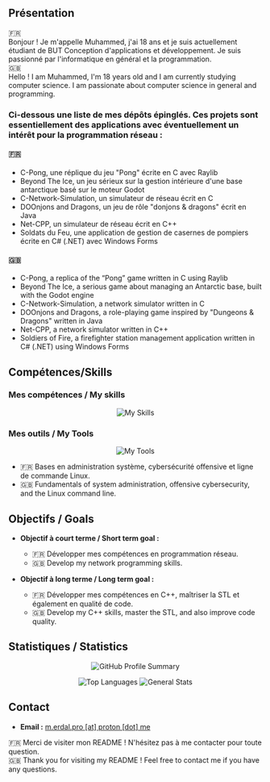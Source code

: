 ## Présentation

🇫🇷 
\
Bonjour ! Je m'appelle Muhammed, j'ai 18 ans et je suis actuellement étudiant de BUT Conception d'applications et développement. Je suis passionné par l'informatique en général et la programmation.
\
🇬🇧 
\
Hello ! I am Muhammed, I'm 18 years old and I am currently studying computer science. I am passionate about computer science in general and programming.

### Ci-dessous une liste de mes dépôts épinglés. Ces projets sont essentiellement des applications avec éventuellement un intérêt pour la programmation réseau :
#### 🇫🇷 
- C-Pong, une réplique du jeu "Pong" écrite en C avec Raylib
- Beyond The Ice, un jeu sérieux sur la gestion intérieure d'une base antarctique basé sur le moteur Godot
- C-Network-Simulation, un simulateur de réseau écrit en C
- DOOnjons and Dragons, un jeu de rôle "donjons & dragons" écrit en Java
- Net-CPP, un simulateur de réseau écrit en C++
- Soldats du Feu, une application de gestion de casernes de pompiers écrite en C# (.NET) avec Windows Forms

#### 🇬🇧 
- C-Pong, a replica of the “Pong” game written in C using Raylib
- Beyond The Ice, a serious game about managing an Antarctic base, built with the Godot engine
- C-Network-Simulation, a network simulator written in C
- DOOnjons and Dragons, a role-playing game inspired by "Dungeons & Dragons" written in Java
- Net-CPP, a network simulator written in C++
- Soldiers of Fire, a firefighter station management application written in C# (.NET) using Windows Forms

## Compétences/Skills

### Mes compétences / My skills

<p align="center">
  <img src="https://skillicons.dev/icons?i=html,js,css,c,cs,dotnet,java,cpp,php,bash,sqlite" alt="My Skills">
</p>

### Mes outils / My Tools

<p align="center">
  <img src="https://skillicons.dev/icons?i=debian,cmake,git,idea,neovim,raspberrypi" alt="My Tools">
</p>

- 🇫🇷 Bases en administration système, cybersécurité offensive et ligne de commande Linux.
- 🇬🇧 Fundamentals of system administration, offensive cybersecurity, and the Linux command line.

## Objectifs / Goals

- **Objectif à court terme / Short term goal :** 
    - 🇫🇷 Développer mes compétences en programmation réseau.
    - 🇬🇧 Develop my network programming skills.

- **Objectif à long terme / Long term goal :** 
    - 🇫🇷 Développer mes compétences en C++, maîtriser la STL et également en qualité de code.
    - 🇬🇧 Develop my C++ skills, master the STL, and also improve code quality.

## Statistiques / Statistics

<p align="center">
  <img src="http://github-profile-summary-cards.vercel.app/api/cards/profile-details?username=ygr671&theme=2077" alt="GitHub Profile Summary"/>
</p>

<p align="center">
  <img src="http://github-profile-summary-cards.vercel.app/api/cards/repos-per-language?username=ygr671&theme=2077" alt="Top Languages"/>
  <img src="http://github-profile-summary-cards.vercel.app/api/cards/stats?username=ygr671&theme=2077" alt="General Stats"/>
</p>

## Contact

- **Email :** <a href="mailto:m.erdal.pro@proton.me">m.erdal.pro [at] proton [dot] me</a>

🇫🇷  Merci de visiter mon README ! N'hésitez pas à me contacter pour toute question.
\
🇬🇧  Thank you for visiting my README ! Feel free to contact me if you have any questions.

